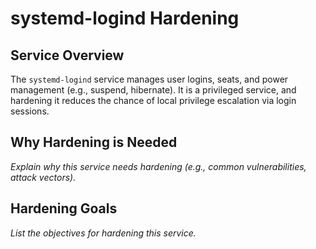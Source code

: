 # systemd-logind Hardening

## Service Overview
The `systemd-logind` service manages user logins, seats, and power management (e.g., suspend, hibernate). It is a privileged service, and hardening it reduces the chance of local privilege escalation via login sessions.

## Why Hardening is Needed
_Explain why this service needs hardening (e.g., common vulnerabilities, attack vectors)._

## Hardening Goals
_List the objectives for hardening this service._

